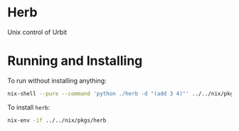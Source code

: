 # Herb

Unix control of Urbit

# Running and Installing

To run without installing anything:

```bash
nix-shell --pure --command 'python ./herb -d "(add 3 4)"' ../../nix/pkgs/herb
```

To install `herb`:

```bash
nix-env -if ../../nix/pkgs/herb
```
